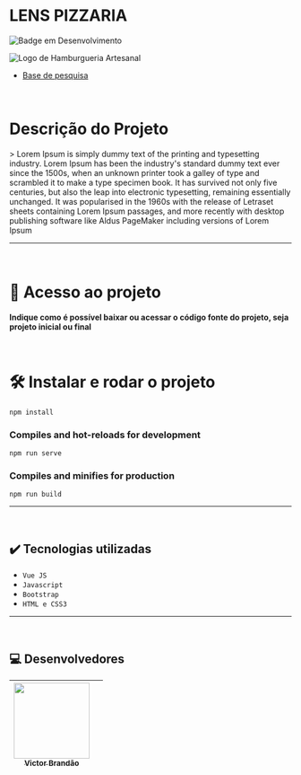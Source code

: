 

# LENS PIZZARIA

![Badge em Desenvolvimento](http://img.shields.io/static/v1?label=STATUS&message=EM%20DESENVOLVIMENTO&color=brown&style=for-the-badge)

![Logo de Hamburgueria Artesanal](https://user-images.githubusercontent.com/105603692/210268808-248733a8-581e-45b3-8d84-085c24c7cede.png)

* [Base de pesquisa](https://github.com/Vbrand01/lens-pizzaria/edit/main/README.md)

<br>

<h1>Descrição do Projeto</h1>
> Lorem Ipsum is simply dummy text of the printing and typesetting industry. Lorem Ipsum has been the industry's standard dummy text ever since the 1500s, when an unknown printer took a galley of type and scrambled it to make a type specimen book. It has survived not only five centuries, but also the leap into electronic typesetting, remaining essentially unchanged. It was popularised in the 1960s with the release of Letraset sheets containing Lorem Ipsum passages, and more recently with desktop publishing software like Aldus PageMaker including versions of Lorem Ipsum


<hr>
<br>

# 📁 Acesso ao projeto

**Indique como é possível baixar ou acessar o código fonte do projeto, seja projeto inicial ou final**

<br>

# 🛠️ Instalar e rodar o projeto

```
npm install
```

### Compiles and hot-reloads for development
```
npm run serve
```

### Compiles and minifies for production
```
npm run build
```
<hr>
<br>

## ✔️ Tecnologias utilizadas

- ``Vue JS``
- ``Javascript``
- ``Bootstrap``
- ``HTML e CSS3``


<hr>
<br>

## 💻 Desenvolvedores

| [<img src="https://avatars.githubusercontent.com/u/105603692?v=4" width=135><br><sub>Victor Brandão</sub>](https://github.com/Vbrand01) | |
| :---: | :---: 

